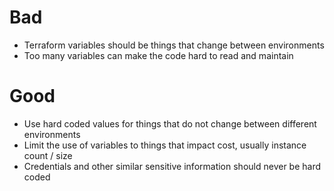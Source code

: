 # Bad

- Terraform variables should be things that change between environments
- Too many variables can make the code hard to read and maintain

# Good

- Use hard coded values for things that do not change between different environments
- Limit the use of variables to things that impact cost, usually instance count / size
- Credentials and other similar sensitive information should never be hard coded